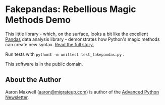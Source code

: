 # Fakepandas: Rebellious Magic Methods Demo

This little library - which, on the surface, looks a bit like the
excellent [Pandas](http://pandas.pydata.org) data analysis library -
demonstrates how Python's magic methods can create new syntax. [Read
the full
story.](https://migrateup.com/rebellious-magic-methods-python-syntax/)

Run tests with `python3 -m unittest test_fakepandas.py` .

This software is in the public domain.

## About the Author

Aaron Maxwell (aaron@migrateup.com) is author of the [Advanced Python
Newsletter](http://migrateup.com/python/).